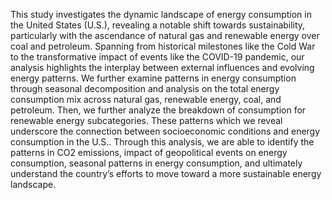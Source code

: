 This study investigates the dynamic landscape of energy consumption in the United States (U.S.), revealing a notable shift towards sustainability, particularly with the ascendance of natural gas and renewable energy over coal and petroleum. Spanning from historical milestones like the Cold War to the transformative impact of events like the COVID-19 pandemic, our analysis highlights the interplay between external influences and evolving energy patterns.
We further examine patterns in energy consumption through seasonal decomposition and analysis on the total energy consumption mix across natural gas, renewable energy, coal, and petroleum. Then, we further analyze the breakdown of consumption for renewable energy subcategories. These patterns which we reveal underscore the connection between socioeconomic conditions and energy consumption in the U.S.. Through this analysis, we are able to identify the patterns in CO2 emissions, impact of geopolitical events on energy consumption, seasonal patterns in energy consumption, and ultimately understand the country’s efforts to move toward a more sustainable energy landscape.
